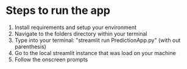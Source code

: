 # Steps to run the app
1. Install requirements and setup your environment
2. Navigate to the folders directory within your terminal
3. Type into your terminal: "streamlit run PredictionApp.py" (with out parenthesis)
4. Go to the local streamlit instance that was load on your machine 
5. Follow the onscreen prompts